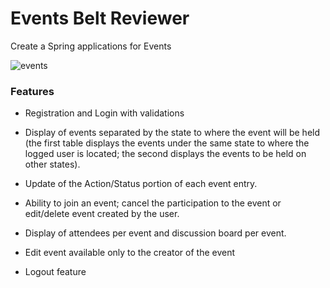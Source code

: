 <h1 id="events-belt-reviewer">Events Belt Reviewer</h1>
<p>Create a Spring applications for Events</p>
<p><img src="https://s3.amazonaws.com/General_V88/boomyeah2015/codingdojo/curriculum/content/chapter/events.png" alt="events"></p>
<h3 id="features">Features</h3>
<ul><li><p>Registration and Login with validations</p></li><li><p>Display of events separated by the state to where the event will be held (the first table displays the events under the same state to where the logged user is located; the second displays the events to be held on other states).</p></li><li><p>Update of the Action/Status portion of each event entry.</p></li><li><p>Ability to join an event; cancel the participation to the event or edit/delete event created by the user.</p></li><li><p>Display of attendees per event and discussion board per event.</p></li><li><p>Edit event available only to the creator of the event</p></li><li><p>Logout feature</p></li></ul>

